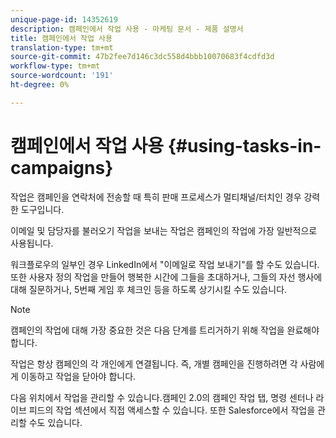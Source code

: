 ```yaml
---
unique-page-id: 14352619
description: 캠페인에서 작업 사용 - 마케팅 문서 - 제품 설명서
title: 캠페인에서 작업 사용
translation-type: tm+mt
source-git-commit: 47b2fee7d146c3dc558d4bbb10070683f4cdfd3d
workflow-type: tm+mt
source-wordcount: '191'
ht-degree: 0%

---
```



# 캠페인에서 작업 사용 {#using-tasks-in-campaigns}

작업은 캠페인을 연락처에 전송할 때 특히 판매 프로세스가 멀티채널/터치인 경우 강력한 도구입니다.

이메일 및 담당자를 불러오기 작업을 보내는 작업은 캠페인의 작업에 가장 일반적으로 사용됩니다.

워크플로우의 일부인 경우 LinkedIn에서 &quot;이메일로 작업 보내기&quot;를 할 수도 있습니다. 또한 사용자 정의 작업을 만들어 행복한 시간에 그들을 초대하거나, 그들의 자선 행사에 대해 질문하거나, 5번째 게임 후 체크인 등을 하도록 상기시킬 수도 있습니다.

>[!NOTE]
>
>캠페인의 작업에 대해 가장 중요한 것은 다음 단계를 트리거하기 위해 작업을 완료해야 합니다.

작업은 항상 캠페인의 각 개인에게 연결됩니다. 즉, 개별 캠페인을 진행하려면 각 사람에게 이동하고 작업을 닫아야 합니다.

다음 위치에서 작업을 관리할 수 있습니다.캠페인 2.0의 캠페인 작업 탭, 명령 센터나 라이브 피드의 작업 섹션에서 직접 액세스할 수 있습니다. 또한 Salesforce에서 작업을 관리할 수도 있습니다.